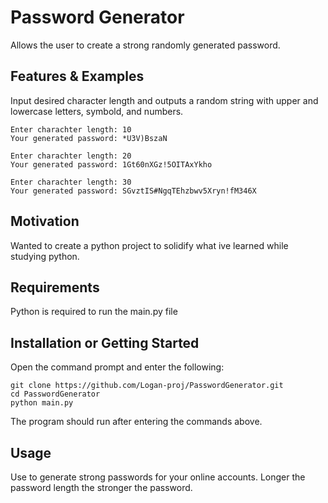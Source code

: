 # Password Generator

Allows the user to create a strong randomly generated password.

## Features & Examples

Input desired character length and outputs a random string with upper and lowercase letters, symbold, and numbers.

    Enter charachter length: 10
    Your generated password: *U3V)BszaN

    Enter charachter length: 20
    Your generated password: 1Gt60nXGz!5OITAxYkho

    Enter charachter length: 30
    Your generated password: SGvztIS#NgqTEhzbwv5Xryn!fM346X

## Motivation

Wanted to create a python project to solidify what ive learned while studying python.

## Requirements

Python is required to run the main.py file

## Installation or Getting Started

Open the command prompt and enter the following:

    git clone https://github.com/Logan-proj/PasswordGenerator.git
    cd PasswordGenerator
    python main.py

The program should run after entering the commands above.

## Usage

Use to generate strong passwords for your online accounts.
Longer the password length the stronger the password.
